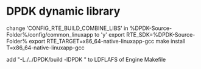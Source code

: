 # DPDK dynamic library



change 'CONFIG_RTE_BUILD_COMBINE_LIBS' in %DPDK-Source-Folder%/config/common_linuxapp to 'y'
export RTE_SDK=%DPDK-Source-Folder%
export RTE_TARGET=x86_64-native-linuxapp-gcc
make install T=x86_64-native-linuxapp-gcc


add "-L./../DPDK/build -lDPDK " to LDFLAFS of Engine Makefile
 
